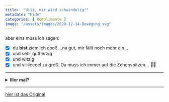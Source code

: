 ```yaml
--- 
title:  "Uiii, mir wird schwindelig!"
metadate: "hide"
categories: [ Komplimente ]
image: "/assets/images/2020-12-14-Bewegung.svg"
---
```


aber eins muss ich sagen:
- [x] du **bist** ziemlich cool!
...na gut, mir fällt noch mehr ein...
- [x] und sehr gutherzig
- [x] und witzig
- [x] und viiiiieeeel zu groß. Da muss ich immer auf die Zehenspitzen... 👠👠

***

<details>
<summary><strong>Iller mal?</strong></summary>
![Surprised me](https://github.com/Closer2U/vanilla_and_chocolate/_assets/images/PinappleSurprised.svg)
</details>

***

[hier ist das Original](https://closer2u.github.io/vanilla_and_chocolate/categories.html#motivation)